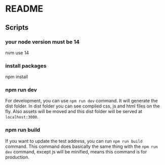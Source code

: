 # README

## Scripts

### your node version must be 14

nvm use 14

### install packages

npm install

### npm run dev

For development, you can use `npm run dev` command. It will generate the dist folder. In dist folder you can see compiled css, js and html files on the fly. Also assets will be moved and this dist folder will be served at `localhost:3000`.

### npm run build

If you want to update the test address, you can run `npm run build` command. This command does basically the same thing with the `npm run dev` command, except js will be minified, means this command is for production.
